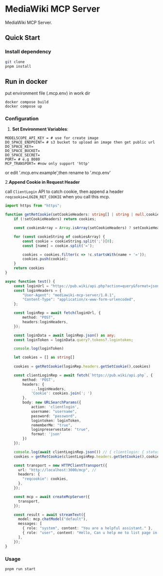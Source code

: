 # MediaWiki MCP Server
 MediaWiki MCP Server.


## Quick Start

### Install dependency

```bash
git clone
pnpm install
```

## Run in docker
put environment file (.mcp.env) in work dir

```shell
docker compose build
docker compose up
```



### Configuration

1. **Set Environment Variables**:
```
MODELSCOPE_API_KEY = # use for create image
DO_SPACE_ENDPOINT= # s3 bucket to upload an image then get public url
DO_SPACE_KEY=
DO_SPACE_BUCKET=
DO_SPACE_SECRET=
PORT= # e.g 8080
MCP_TRANSPORT= #now only support 'http'
```
or edit '.mcp.env.example',then rename to '.mcp.env'

2.**Append Cookie in Request Header**

call ``ClientLogin`` API to catch cookie, then append a header ``reqcookie=LOGIN_RET_COOKIE`` when you call this mcp.

```typescript
import https from "https";

function getRetCookie(setCookieHeaders: string[] | string | null,cookies:string[]){
	if (!setCookieHeaders) return cookies;

	const cookiesArray = Array.isArray(setCookieHeaders) ? setCookieHeaders : [setCookieHeaders];

	for (const cookieString of cookiesArray) {
		const cookie = cookieString.split(';')[0]; 
		const [name] = cookie.split('=');

		cookies = cookies.filter(c => !c.startsWith(name + '='));
		cookies.push(cookie);
	}
    return cookies
}

async function test() {
    const loginUrl = "https://pub.wiki/api.php?action=query&format=json&meta=tokens&type=login";
    const loginHeaders = {
        "User-Agent": "mediawiki-mcp-server/1.0.1",
        "Content-Type": "application/x-www-form-urlencoded",
    };

    const loginRep = await fetch(loginUrl, {
        method: "POST",
        headers:loginHeaders,
    });

    const loginData = await loginRep.json() as any;
    const loginToken = loginData.query?.tokens?.logintoken;

    console.log(loginToken)

    let cookies = [] as string[]
    
    cookies = getRetCookie(loginRep.headers.getSetCookie(),cookies)

    const clientLoginRep = await fetch(`https://pub.wiki/api.php`, {
        method: 'POST',
        headers: {
            ...loginHeaders,
            'Cookie': cookies.join('; ')
        },
        body: new URLSearchParams({
            action: 'clientlogin',
            username: "username",
            password: "password",
            logintoken: loginToken,
            rememberMe: "true",
            loginpreservestate: "true",
            format: 'json'
        })
    });

    console.log(await clientLoginRep.json()) // { clientlogin: { status: 'PASS' } } or { clientlogin: { status: 'FAIL', message:'errmsg' } } 
    cookies = getRetCookie(clientLoginRep.headers.getSetCookie(),cookies)

    const transport = new HTTPClientTransport({
      url: "http://localhost:3000/mcp", //
      headers: {
        "reqcookie": cookies,
      },
    });

    const mcp = await createMcpServer({
      transport,
    });

    const result = await streamText({
      model: mcp.chatModel("default"),
      messages: [
        { role: "system", content: "You are a helpful assistant." },
        { role: "user", content: "Hello, Can u help me to list page in `https://pub.wiki`?" },
      ],
    });
}
```

### Usage
```bash
pnpm run start
```


